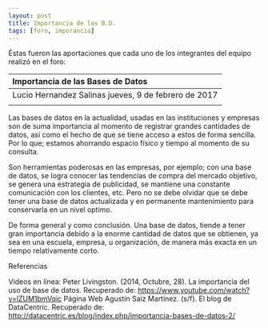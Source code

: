 ```yaml
---
layout: post
title: Importancia de las B.D.
tags: [foro, imporancia]
---
```

Éstas fueron las aportaciones que cada uno de los integrantes del equipo realizó en el foro:

| Importancia de las Bases de Datos  |
| :------- | 
| Lucio Hernandez Salinas jueves, 9 de febrero de 2017 | 
|  |

Las bases de datos en la actualidad, usadas en las instituciones y empresas son de suma importancia al momento de registrar grandes cantidades de datos, así como el hecho de que se tiene acceso a estos de forma sencilla. Por lo que; estamos ahorrando espacio físico y tiempo al momento de su consulta.

Son herramientas poderosas en las empresas, por ejemplo; con una base de datos, se logra conocer las tendencias de compra del mercado objetivo, se genera una estrategia de publicidad, se mantiene una constante comunicación con los clientes, etc. Pero no se debe olvidar que se debe tener una base de datos actualizada y en permanente mantenimiento para conservarla en un nivel optimo.

De forma general y como conclusión. Una base de datos, tiende a tener gran importancia debido a la enorme cantidad de datos que se obtienen, ya sea en una escuela, empresa, u organización, de manera más exacta en un tiempo relativamente corto.

Referencias

Videos en línea:
Peter Livingston. (2014, Octubre, 28). La importancia del uso de base de datos.
Recuperado de: https://www.youtube.com/watch?v=lZUM1bmVqic
Página Web
Agustín Saiz Martínez. (s/f). El blog de DataCentric.
Recuperado de: http://datacentric.es/blog/index.php/importancia-bases-de-datos-2/


